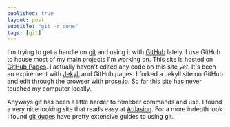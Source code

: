 ```yaml
---
published: true
layout: post
subtitle: "git -r done"
tags: [git]
---
```


I'm trying to get a handle on [git](https://git-scm.com/) and using it with [GitHub](https://github.com) lately.  I use GitHub to house most of my main projects I'm working on.  This site is hosted on [GitHub Pages](https://pages.github.com/).  I actually haven't edited any code on this site _yet_.  It's been an expirement with [Jekyll](https://jekyllrb.com/) and GitHub pages.  I forked a Jekyll site on GitHub and edit through the browser with [prose.io](https://prose.io/). So far this site has never touched my computer locally.

Anyways git has been a little harder to remeber commands and use. I found a very nice looking site that reads easy at [Attlasion](https://www.atlassian.com/git/tutorials).  For a more indepth look I found [git dudes](http://www.gitguys.com/) have pretty extensive guides to using git.
